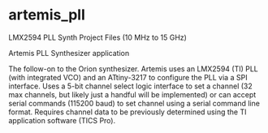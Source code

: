 # artemis_pll
LMX2594 PLL Synth Project Files (10 MHz to 15 GHz)

Artemis PLL Synthesizer application

The follow-on to the Orion synthesizer.  Artemis uses an LMX2594 (TI) PLL (with integrated VCO) and an ATtiny-3217 to configure the PLL via a SPI interface. Uses a 5-bit channel select logic interface to set a channel (32 max channels, but likely just a handful will be implemented) or can accept serial commands (115200 baud) to set channel using a serial command line format. Requires channel data to be previously determined using the TI application software (TICS Pro).
